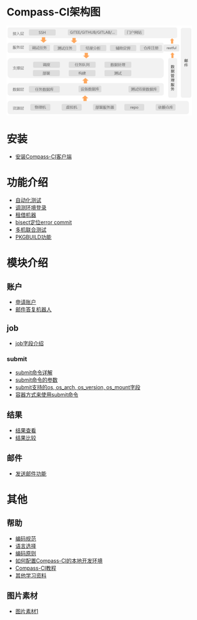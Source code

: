Compass-CI架构图
================

![](./images/compass-ci-architecture.png)

安装
====

- [安装Compass-CI客户端](./user-guide/install-cci-client.md)

功能介绍
========

- [自动化测试](./test-guide/test-oss-project.zh.md)
- [调测环境登录](./user-guide/log-in-machine-debug.md)
- [租借机器](./user-guide/borrow-machine.zh.md)
- [bisect定位error commit](./user-guide/bisect_email.en.md)
- [多机联合测试](./test-guide/multi-device-test.md)
- [PKGBUILD功能](./test-guide/write-PKGBUILD.zh.md)

模块介绍
========

账户
----

- [申请账户](./user-guide/apply-account.zh.md)
- [邮件答复机器人](../container/mail-robot/README.md)

job
---

- [job字段介绍](./job/fields/)

### submit

- [submit命令详解](./job/submit/submit-job.zh.md)
- [submit命令的参数](./job/submit/options/)
- [submit支持的os, os_arch, os_version, os_mount字段](./job/submit/supported-testbox-matrix.md)
- [容器方式来使用submit命令](./job/submit/build-lkp-tests-container.zh.md)

结果
----

- [结果查看](./result/browse-results.zh.md)
- [结果比较](./result/compare-results.zh.md)

邮件
----

- [发送邮件功能](../container/send-mail/README.md)

其他
====

帮助
----

- [编码规范](./development/code-spec.md)
- [语言选择](./development/lang-choice.md)
- [编码原则](./development/principles.md)
- [如何配置Compass-CI的本地开发环境](./development/develop-enviroment.md)
- [Compass-CI教程](./user-guide/tutorial.md)
- [其他学习资料](./development/learning-resources.md)

图片素材
--------

- [图片素材1](./images/)
